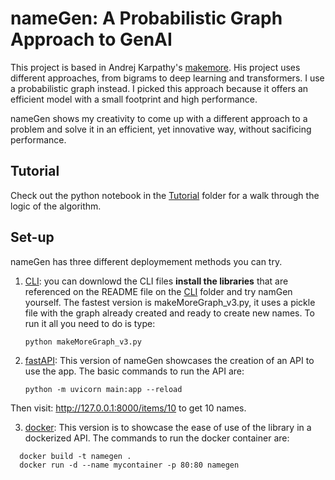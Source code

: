 # nameGen: A Probabilistic Graph Approach to GenAI

This project is based in Andrej Karpathy's [makemore](https://github.com/karpathy/makemore). His project uses different approaches, from bigrams to deep learning and transformers. I use a probabilistic graph instead. 
I picked this approach because it offers an efficient model with a small footprint and high performance.  

nameGen shows my creativity to come up with a different approach to a problem and solve it in an efficient, yet innovative way, without sacificing performance. 

## Tutorial
Check out the python notebook in the [Tutorial](https://github.com/hernanmaldonado/nameGen/tree/main/tutorial) folder for a walk through the logic of the algorithm.  

## Set-up
nameGen has three different deploymement methods you can try.
1. [CLI](https://github.com/hernanmaldonado/nameGen/tree/main/CLI): you can downlowd the CLI files **install the libraries** that are referenced on the README file on the [CLI](https://github.com/hernanmaldonado/nameGen/tree/main/CLI) folder and try namGen yourself.
   The fastest version is makeMoreGraph_v3.py, it uses a pickle file with the graph already created and ready to create new names. To run it all you need to do is type:
    
   ```
   python makeMoreGraph_v3.py
   ```
2. [fastAPI](https://github.com/hernanmaldonado/nameGen/tree/main/fastAPI): This version of nameGen showcases the creation of an API to use the app. The basic commands to run the API are:
   ```
   python -m uvicorn main:app --reload
   ```
  Then visit: http://127.0.0.1:8000/items/10 to get 10 names. 
     
3. [docker](https://github.com/hernanmaldonado/nameGen/tree/main/docker): This version is to showcase the ease of use of the library in a dockerized API. The commands to run the docker container are:
  ```
 	docker build -t namegen .
	docker run -d --name mycontainer -p 80:80 namegen
  ```

